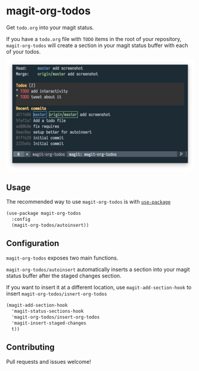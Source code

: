 # magit-org-todos

Get `todo.org` into your magit status.

If you have a `todo.org` file with `TODO` items in the root of your
repository, `magit-org-todos` will create a section in your magit
status buffer with each of your todos.

<img src="screenshots/main.png" width="522px" alt="Screenshot" />

## Usage

The recommended way to use `magit-org-todos` is with [`use-package`](https://github.com/jwiegley/use-package)

```elisp
(use-package magit-org-todos
  :config
  (magit-org-todos/autoinsert))
```

## Configuration

`magit-org-todos` exposes two main functions.

`magit-org-todos/autoinsert` automatically inserts a section into your
magit status buffer after the staged changes section.

If you want to insert it at a different location, use
`magit-add-section-hook` to insert `magit-org-todos/isnert-org-todos`

```elisp
(magit-add-section-hook
  'magit-status-sections-hook
  'magit-org-todos/insert-org-todos
  'magit-insert-staged-changes
  t))
```

## Contributing

Pull requests and issues welcome!
